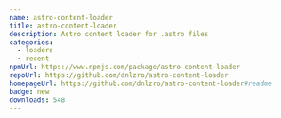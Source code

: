 ```yaml
---
name: astro-content-loader
title: astro-content-loader
description: Astro content loader for .astro files
categories:
  - loaders
  - recent
npmUrl: https://www.npmjs.com/package/astro-content-loader
repoUrl: https://github.com/dnlzro/astro-content-loader
homepageUrl: https://github.com/dnlzro/astro-content-loader#readme
badge: new
downloads: 548
---
```

